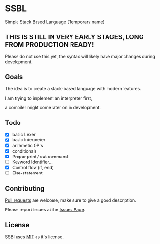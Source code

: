 # SSBL
 Simple Stack Based Language (Temporary name)

## THIS IS STILL IN VERY EARLY STAGES, LONG FROM PRODUCTION READY!
Please do not use this yet, the syntax will likely have major changes during development.

## Goals

The idea is to create a stack-based language with modern features.

I am trying to implement an interpreter first, 

a compiler might come later on in development.

## Todo
 - [x] basic Lexer
 - [x] basic interpreter
 - [x] arithmetic OP's
 - [x] conditionals
 - [x] Proper print / out command
 - [ ] Keyword Identifier...
 - [x] Control flow (if, end)
 - [ ] Else-statement
## Contributing
[Pull requests](https://github.com/AaronMarcusDev/ssbl/pulls) are welcome, make sure to give a good description.

Please report issues at the [Issues Page](https://github.com/AaronMarcusDev/ssbl/issues).

## License
SSBl uses [MIT](https://choosealicense.com/licenses/mit/) as it's license.